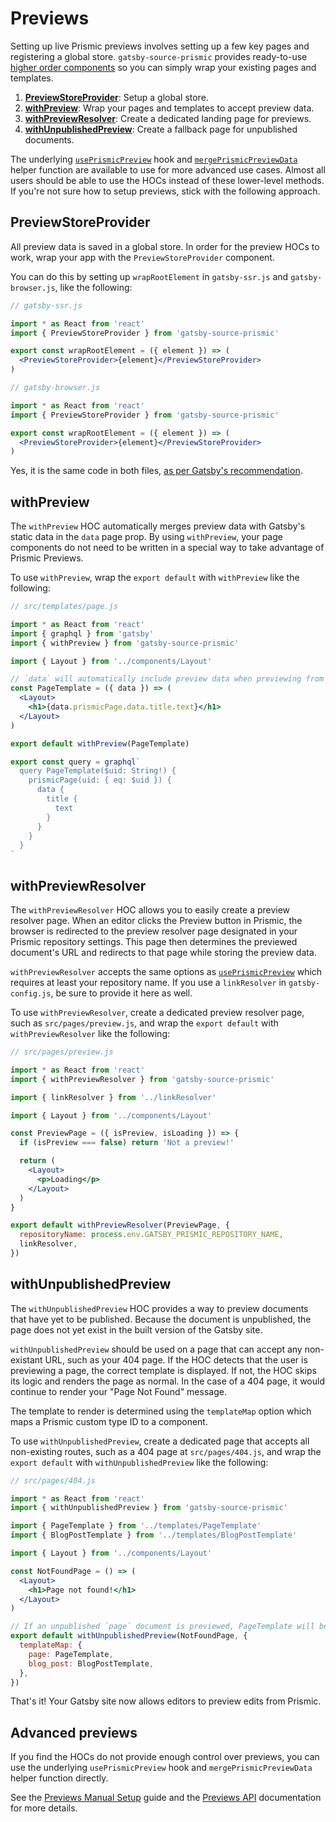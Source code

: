 # Previews

Setting up live Prismic previews involves setting up a few key pages and
registering a global store. `gatsby-source-prismic` provides ready-to-use
[higher order components][react-hocs] so you can simply wrap your existing pages
and templates.

1. [**PreviewStoreProvider**](#PreviewStoreProvider): Setup a global store.
1. [**withPreview**](#withPreview): Wrap your pages and templates to accept
   preview data.
1. [**withPreviewResolver**](#withPreviewResolver): Create a dedicated landing
   page for previews.
1. [**withUnpublishedPreview**](#withUnpublishedPreview): Create a fallback page
   for unpublished documents.

The underlying [`usePrismicPreview`][useprismicpreview] hook and
[`mergePrismicPreviewData`][mergeprismicpreviewdata] helper function are
available to use for more advanced use cases. Almost all users should be able to
use the HOCs instead of these lower-level methods. If you're not sure how to
setup previews, stick with the following approach.

## PreviewStoreProvider

All preview data is saved in a global store. In order for the preview HOCs to
work, wrap your app with the `PreviewStoreProvider` component.

You can do this by setting up `wrapRootElement` in `gatsby-ssr.js` and
`gatsby-browser.js`, like the following:

```jsx
// gatsby-ssr.js

import * as React from 'react'
import { PreviewStoreProvider } from 'gatsby-source-prismic'

export const wrapRootElement = ({ element }) => (
  <PreviewStoreProvider>{element}</PreviewStoreProvider>
)
```

```jsx
// gatsby-browser.js

import * as React from 'react'
import { PreviewStoreProvider } from 'gatsby-source-prismic'

export const wrapRootElement = ({ element }) => (
  <PreviewStoreProvider>{element}</PreviewStoreProvider>
)
```

Yes, it is the same code in both files,
[as per Gatsby's recommendation](https://www.gatsbyjs.org/docs/browser-apis/#wrapRootElement).

## withPreview

The `withPreview` HOC automatically merges preview data with Gatsby's static
data in the `data` page prop. By using `withPreview`, your page components do
not need to be written in a special way to take advantage of Prismic Previews.

To use `withPreview`, wrap the `export default` with `withPreview` like the
following:

```jsx
// src/templates/page.js

import * as React from 'react'
import { graphql } from 'gatsby'
import { withPreview } from 'gatsby-source-prismic'

import { Layout } from '../components/Layout'

// `data` will automatically include preview data when previewing from Prismic.
const PageTemplate = ({ data }) => (
  <Layout>
    <h1>{data.prismicPage.data.title.text}</h1>
  </Layout>
)

export default withPreview(PageTemplate)

export const query = graphql`
  query PageTemplate($uid: String!) {
    prismicPage(uid: { eq: $uid }) {
      data {
        title {
          text
        }
      }
    }
  }
`
```

## withPreviewResolver

The `withPreviewResolver` HOC allows you to easily create a preview resolver
page. When an editor clicks the Preview button in Prismic, the browser is
redirected to the preview resolver page designated in your Prismic repository
settings. This page then determines the previewed document's URL and redirects
to that page while storing the preview data.

`withPreviewResolver` accepts the same options as
[`usePrismicPreview`][useprismicpreview] which requires at least your repository
name. If you use a `linkResolver` in `gatsby-config.js`, be sure to provide it
here as well.

To use `withPreviewResolver`, create a dedicated preview resolver page, such as
`src/pages/preview.js`, and wrap the `export default` with `withPreviewResolver`
like the following:

```jsx
// src/pages/preview.js

import * as React from 'react'
import { withPreviewResolver } from 'gatsby-source-prismic'

import { linkResolver } from '../linkResolver'

import { Layout } from '../components/Layout'

const PreviewPage = ({ isPreview, isLoading }) => {
  if (isPreview === false) return 'Not a preview!'

  return (
    <Layout>
      <p>Loading</p>
    </Layout>
  )
}

export default withPreviewResolver(PreviewPage, {
  repositoryName: process.env.GATSBY_PRISMIC_REPOSITORY_NAME,
  linkResolver,
})
```

## withUnpublishedPreview

The `withUnpublishedPreview` HOC provides a way to preview documents that have
yet to be published. Because the document is unpublished, the page does not yet
exist in the built version of the Gatsby site.

`withUnpublishedPreview` should be used on a page that can accept any
non-existant URL, such as your 404 page. If the HOC detects that the user is
previewing a page, the correct template is displayed. If not, the HOC skips its
logic and renders the page as normal. In the case of a 404 page, it would
continue to render your "Page Not Found" message.

The template to render is determined using the `templateMap` option which maps a
Prismic custom type ID to a component.

To use `withUnpublishedPreview`, create a dedicated page that accepts all
non-existing routes, such as a 404 page at `src/pages/404.js`, and wrap the
`export default` with `withUnpublishedPreview` like the following:

```jsx
// src/pages/404.js

import * as React from 'react'
import { withUnpublishedPreview } from 'gatsby-source-prismic'

import { PageTemplate } from '../templates/PageTemplate'
import { BlogPostTemplate } from '../templates/BlogPostTemplate'

import { Layout } from '../components/Layout'

const NotFoundPage = () => (
  <Layout>
    <h1>Page not found!</h1>
  </Layout>
)

// If an unpublished `page` document is previewed, PageTemplate will be rendered.
export default withUnpublishedPreview(NotFoundPage, {
  templateMap: {
    page: PageTemplate,
    blog_post: BlogPostTemplate,
  },
})
```

That's it! Your Gatsby site now allows editors to preview edits from Prismic.

## Advanced previews

If you find the HOCs do not provide enough control over previews, you can use
the underlying `usePrismicPreview` hook and `mergePrismicPreviewData` helper
function directly.

See the [Previews Manual Setup](./previews-manual-setup.md) guide and the
[Previews API](./previews-api.md) documentation for more details.

[react-hocs]: https://reactjs.org/docs/higher-order-components.html
[useprismicpreview]:
  https://github.com/angeloashmore/gatsby-source-prismic/blob/v3.1/docs/previews-api.md#useprismicpreview
[mergeprismicpreviewdata]:
  https://github.com/angeloashmore/gatsby-source-prismic/blob/v3.1/docs/previews-api.md#mergeprismicpreviewdata
